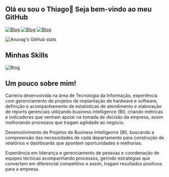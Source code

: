## Olá eu sou o Thiago👋 Seja bem-vindo ao meu GitHub

[![Blog](https://img.shields.io/badge/LinkedIn-0077B5?style=for-the-badge&logo=linkedin&logoColor=white)](https://br.linkedin.com/in/thiagovaldonado)
[![Blog](https://img.shields.io/badge/Instagram-E4405F?style=for-the-badge&logo=instagram&logoColor=white)](https://www.instagram.com/thiaagocaastro)
[![Blog](https://img.shields.io/badge/Gmail-D14836?style=for-the-badge&logo=gmail&logoColor=white)](thiagovaldonado@hotmail.com)

![Anurag's GitHub stats](https://github-readme-stats.vercel.app/api?username=thiagovaldonado&show_icons=true&theme=dark)

## Minhas Skills
![Blog](https://img.shields.io/badge/PowerBI-F2C811?style=for-the-badge&logo=Power%20BI&logoColor=white)


## Um pouco sobre mim!

Carreira desenvolvida na área de Tecnologia da Informação, experiência com gerenciamento de projetos de implantação de hardware e software, definição e acompanhamento de estatísticas de atendimento e elaboração de reports gerenciais utilizando business intelligence (BI), criando métricas e indicadores que venham apoiar na tomada de decisão da empresa, assim melhorando processos que tragam agilidade ao negócio.

Desenvolvimento de Projetos de Business Intelligence (BI), buscando a compreensão das necessidades de cada departamento para construção de relatórios e dashboards que apontem oportunidades e melhorias.

Experiência em liderança e gerenciamento de pessoas e coordenação de equipes técnicas acompanhando processos, gerindo estratégias que convertam em diferencial competitivo e assim, tragam resultados positivos para a empresa.
